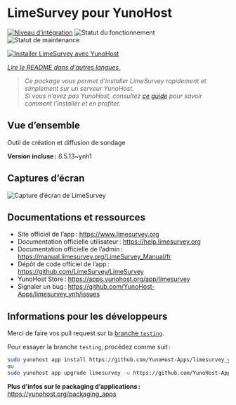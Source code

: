 <!--
Nota bene : ce README est automatiquement généré par <https://github.com/YunoHost/apps/tree/master/tools/readme_generator>
Il NE doit PAS être modifié à la main.
-->

# LimeSurvey pour YunoHost

[![Niveau d’intégration](https://dash.yunohost.org/integration/limesurvey.svg)](https://dash.yunohost.org/appci/app/limesurvey) ![Statut du fonctionnement](https://ci-apps.yunohost.org/ci/badges/limesurvey.status.svg) ![Statut de maintenance](https://ci-apps.yunohost.org/ci/badges/limesurvey.maintain.svg)

[![Installer LimeSurvey avec YunoHost](https://install-app.yunohost.org/install-with-yunohost.svg)](https://install-app.yunohost.org/?app=limesurvey)

*[Lire le README dans d'autres langues.](./ALL_README.md)*

> *Ce package vous permet d’installer LimeSurvey rapidement et simplement sur un serveur YunoHost.*  
> *Si vous n’avez pas YunoHost, consultez [ce guide](https://yunohost.org/install) pour savoir comment l’installer et en profiter.*

## Vue d’ensemble

Outil de création et diffusion de sondage


**Version incluse :** 6.5.13~ynh1

## Captures d’écran

![Capture d’écran de LimeSurvey](./doc/screenshots/create_html_statistic_screen.png)

## Documentations et ressources

- Site officiel de l’app : <https://www.limesurvey.org>
- Documentation officielle utilisateur : <https://help.limesurvey.org>
- Documentation officielle de l’admin : <https://manual.limesurvey.org/LimeSurvey_Manual/fr>
- Dépôt de code officiel de l’app : <https://github.com/LimeSurvey/LimeSurvey>
- YunoHost Store : <https://apps.yunohost.org/app/limesurvey>
- Signaler un bug : <https://github.com/YunoHost-Apps/limesurvey_ynh/issues>

## Informations pour les développeurs

Merci de faire vos pull request sur la [branche `testing`](https://github.com/YunoHost-Apps/limesurvey_ynh/tree/testing).

Pour essayer la branche `testing`, procédez comme suit :

```bash
sudo yunohost app install https://github.com/YunoHost-Apps/limesurvey_ynh/tree/testing --debug
ou
sudo yunohost app upgrade limesurvey -u https://github.com/YunoHost-Apps/limesurvey_ynh/tree/testing --debug
```

**Plus d’infos sur le packaging d’applications :** <https://yunohost.org/packaging_apps>
